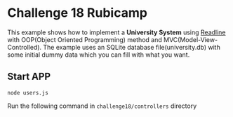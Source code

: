 # Challenge 18 Rubicamp

This example shows how to implement a **University System** using [Readline](https://nodejs.org/api/readline.html/) with OOP(Object Oriented Programming) method and MVC(Model-View-Controlled). The example uses an SQLite database file(university.db) with some initial dummy data which you can fill with what you want.

## Start APP

```
node users.js
```

Run the following command in `challenge18/controllers` directory
